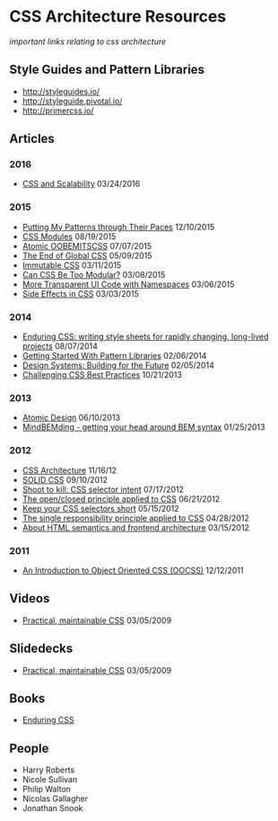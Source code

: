 # CSS Architecture Resources

_important links relating to css architecture_

## Style Guides and Pattern Libraries

- http://styleguides.io/
- http://styleguide.pivotal.io/
- http://primercss.io/

## Articles

### 2016

- [CSS and Scalability](http://mrmrs.io/writing/2016/03/24/scalable-css/) 03/24/2016


### 2015

- [Putting My Patterns through Their Paces](https://24ways.org/2015/putting-my-patterns-through-their-paces/) 12/10/2015
- [CSS Modules](http://glenmaddern.com/articles/css-modules) 08/19/2015
- [Atomic OOBEMITSCSS](http://www.sitepoint.com/atomic-oobemitscss/) 07/07/2015
- [The End of Global CSS](https://medium.com/seek-ui-engineering/the-end-of-global-css-90d2a4a06284) 05/09/2015
- [Immutable CSS](http://csswizardry.com/2015/03/immutable-css/) 03/11/2015
- [Can CSS Be Too Modular?](http://csswizardry.com/2015/03/can-css-be-too-modular/) 03/08/2015
- [More Transparent UI Code with Namespaces](http://csswizardry.com/2015/03/more-transparent-ui-code-with-namespaces/) 03/06/2015
- [Side Effects in CSS](http://philipwalton.com/articles/side-effects-in-css/) 03/03/2015

### 2014

- [Enduring CSS: writing style sheets for rapidly changing, long-lived projects](http://benfrain.com/enduring-css-writing-style-sheets-rapidly-changing-long-lived-projects) 08/07/2014
- [Getting Started With Pattern Libraries](http://alistapart.com/blog/post/getting-started-with-pattern-libraries/) 02/06/2014
- [Design Systems: Building for the Future](https://css-tricks.com/design-systems-building-future/) 02/05/2014
- [Challenging CSS Best Practices](https://www.smashingmagazine.com/2013/10/challenging-css-best-practices-atomic-approach/) 10/21/2013

### 2013

- [Atomic Design](http://bradfrostweb.com/blog/post/atomic-web-design/) 06/10/2013
- [MindBEMding - getting your head around BEM syntax](http://csswizardry.com/2013/01/mindbemding-getting-your-head-round-bem-syntax/) 01/25/2013

### 2012

- [CSS Architecture](http://philipwalton.com/articles/css-architecture/) 11/16/12
- [SOLID CSS](http://blog.millermedeiros.com/solid-css/) 09/10/2012
- [Shoot to kill: CSS selector intent](http://csswizardry.com/2012/07/shoot-to-kill-css-selector-intent/) 07/17/2012
- [The open/closed principle applied to CSS](http://csswizardry.com/2012/06/the-open-closed-principle-applied-to-css/) 06/21/2012
- [Keep your CSS selectors short](http://csswizardry.com/2012/05/keep-your-css-selectors-short/) 05/15/2012
- [The single responsibility principle applied to CSS](http://csswizardry.com/2012/04/the-single-responsibility-principle-applied-to-css/) 04/28/2012
- [About HTML semantics and frontend architecture](http://nicolasgallagher.com/about-html-semantics-front-end-architecture/) 03/15/2012

### 2011

- [An Introduction to Object Oriented CSS (OOCSS)](http://www.smashingmagazine.com/2011/12/12/an-introduction-to-object-oriented-css-oocss/) 12/12/2011

## Videos

- [Practical, maintainable CSS](https://vimeo.com/3493226) 03/05/2009

## Slidedecks

- [Practical, maintainable CSS](http://www.slideshare.net/nataliedowne/practical-maintainable-css) 03/05/2009

## Books

- [Enduring CSS](http://ecss.io/) 

## People

- Harry Roberts
- Nicole Sullivan
- Philip Walton
- Nicolas Gallagher
- Jonathan Snook
